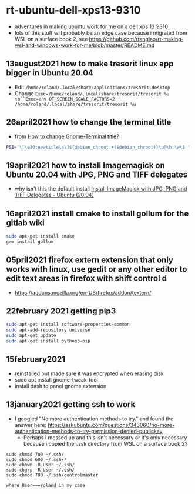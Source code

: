 # rt-ubuntu-dell-xps13-9310

* adventures in making ubuntu work for me on a dell xps 13 9310
* lots of this stuff will probably be an edge case because i migrated from WSL on a surface book 2, see https://github.com/rtanglao/rt-making-wsl-and-windows-work-for-me/blob/master/README.md

## 13august2021 how to make tresorit linux app bigger in Ubuntu 20.04

* Edit `/home/roland/.local/share/applications/tresorit.desktop`
* Change `Exec=/home/roland/.local/share/tresorit/tresorit %u to``Exec=env QT_SCREEN_SCALE_FACTORS=2 /home/roland/.local/share/tresorit/tresorit %u`

## 26april2021 how to change the terminal title
* from [How to change Gnome-Terminal title?](https://askubuntu.com/questions/22413/how-to-change-gnome-terminal-title)
```bash
PS1='\[\e]0;newtitle\a\]${debian_chroot:+($debian_chroot)}\u@\h:\w\$ '
```

## 19april2021 how to install Imagemagick on Ubuntu 20.04 with JPG, PNG and TIFF delegates
* why isn't this the default install
[Install ImageMagick with JPG, PNG and TIFF Delegates - Ubuntu (20.04)](https://gist.github.com/nickferrando/fb0a44d707c8c3efd92dedd0f79d2911)

## 16april2021 install cmake to install gollum for the gitlab wiki
```bash
sudo apt-get install cmake
gem install gollum
```
## 05pril2021 firefox extern extension that only works with linux, use gedit or any other editor to edit text areas in firefox with shift control d
* https://addons.mozilla.org/en-US/firefox/addon/textern/
## 22february 2021 getting pip3

```bash
sudo apt-get install software-properties-common
sudo apt-add-repository universe
sudo apt-get update
sudo apt-get install python3-pip
```

## 15february2021

* reinstalled but made sure it was encrypted when erasing disk
* sudo apt install gnome-tweak-tool
* install dash to panel gnome extension

## 13january2021 getting ssh to work


* I googled "No more authentication methods to try." and found the 
answer here: https://askubuntu.com/questions/343060/no-more-authentication-methods-to-try-permission-denied-publickey
  * Perhaps I messed up and this isn't necessary or it's only necessary because i copied the `.ssh` directory from WSL on a surface book 2?

```
sudo chmod 700 ~/.ssh/
sudo chmod 600 ~/.ssh/*
sudo chown -R User ~/.ssh/
sudo chgrp -R User ~/.ssh/
sudo chmod 700 ~/.ssh/controlmaster

where User===roland in my case
```
